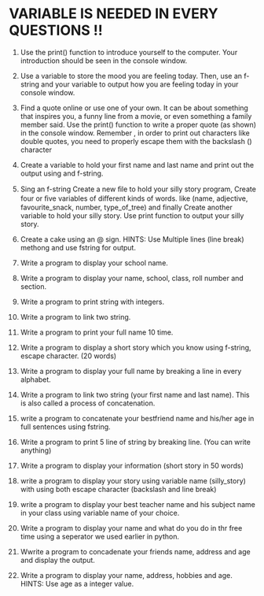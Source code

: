 # VARIABLE IS NEEDED IN EVERY QUESTIONS !! 

1. Use the print() function to introduce yourself to the computer. Your introduction should be seen in the console window.

1. Use a variable to store the mood you are feeling today. Then, use an f-string and your variable to output how you are feeling today in your console window.

1. Find a quote online or use one of your own. It can be about something that inspires you, a funny line from a movie, or even something a family member said. Use the print() function to write a proper quote (as shown) in the console window. Remember , in order to print out characters like double quotes, you need to properly escape them with the backslash (\) character

1. Create a variable to hold your first name and last name and print out the output using and f-string.

1. Sing an f-string Create a new ﬁle to hold your silly story program, Create four or ﬁve variables of diﬀerent kinds of words. like (name, adjective, favourite_snack, number, type_of_tree) and finally Create another variable to hold your silly story. Use print function to output your silly story.

1. Create a cake using an @ sign. HINTS: Use Multiple lines (line break) methong and use fstring for output. 

1. Write a program to display your school name.

1. Write a program to display your name, school, class, roll number and section.

1. Write a program to print string with integers.

1. Write a program to link two string.

1. Write a program to print your full name 10 time. 

1. Write a program to display a short story which you know using f-string, escape character. (20 words)

1. Write a program to display your full name by breaking a line in every alphabet. 

1. Write a program to link two string (your first name and last name). This is also called a process of concatenation. 

1. write a program to concatenate your bestfriend name and his/her age in full sentences using fstring.

1. Write a program to print 5 line of string by breaking line. (You can write anything)

1. Write a program to display your information (short story in 50 words)

1. write a program to display your story using variable name (silly_story) with using both escape character (backslash and line break)

1. write a program to display your best teacher name and his subject name in your class using variable name of your choice. 

1. Write a program to display your name and what do you do in thr free time using a seperator we used earlier in python. 

1. Wwrite a program to concadenate your friends name, address and  age and display the output.

1. Write a program to display your name, address, hobbies and age. HINTS: Use age as a integer value.
